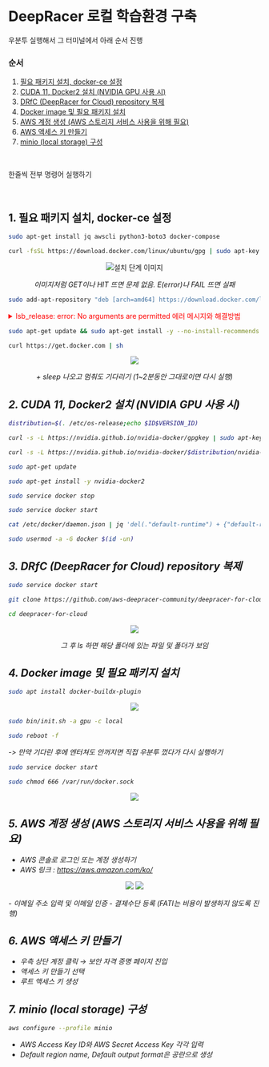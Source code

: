 # DeepRacer 로컬 학습환경 구축
우분투 실행해서 그 터미널에서 아래 순서 진행

### 순서
1. [필요 패키지 설치, docker-ce 설정](#1-필요-패키지-설치-docker-ce-설정)
2. [CUDA 11, Docker2 설치 (NVIDIA GPU 사용 시)](#2-cuda-11-docker2-설치-nvidia-gpu-사용-시)
3. [DRfC (DeepRacer for Cloud) repository 복제](#3-drfс-deepracer-for-cloud-repository-복제)
4. [Docker image 및 필요 패키지 설치](#4-docker-image-및-필요-패키지-설치)
5. [AWS 계정 생성 (AWS 스토리지 서비스 사용을 위해 필요)](#5-aws-계정-생성-aws-스토리지-서비스-사용을-위해-필요)
6. [AWS 액세스 키 만들기](#6-aws-액세스-키-만들기)
7. [minio (local storage) 구성](#7-minio-local-storage-구성)
<br>

한줄씩 전부 명령어 실행하기

<br>

## 1. 필요 패키지 설치, docker-ce 설정
```sh
sudo apt-get install jq awscli python3-boto3 docker-compose
```

```sh
curl -fsSL https://download.docker.com/linux/ubuntu/gpg | sudo apt-key add –
```
<p align="center">
  <img src="https://github.com/user-attachments/assets/b02b3631-60e8-4d05-9e4a-6a73ea329fbc" alt="설치 단계 이미지">
</p>
<p align="center"><em>이미지처럼 GET이나 HIT 뜨면 문제 없음. E(error)나 FAIL 뜨면 실패</em></p>

```sh
sudo add-apt-repository "deb [arch=amd64] https://download.docker.com/linux/ubuntu $(lsb_release -cs) stable"
```

<details>
  <summary style="color:red;">lsb_release: error: No arguments are permitted 에러 메시지와 해결방법</summary>
  <p><strong>에러 메시지:</strong></p>
  <p>lsb_release: error: No arguments are permitted<br>
  E: Malformed entry 50 in list file /etc/apt/sources.list (Component)<br>
  E: The list of sources could not be read.</p>
    
  <p><strong>해결방법 1:</strong></p>
  <p>우분투를 삭제했다가 다시 우분투 설치부터 다시 진행</p>
  <p><strong>해결방법 2:</strong></p>
  <p>sudo vi /etc/apt/sources.list<br>
  :50<br>
  dd<br>
  :wq<br>
  이 과정을 저 에러가 안 뜰 때까지 반복<br></p>
</details>

```sh
sudo apt-get update && sudo apt-get install -y --no-install-recommends docker-ce docker-ce-cli containerd.io
```

```sh
curl https://get.docker.com | sh
```
<p align="center">
  <img src="https://github.com/user-attachments/assets/ab722f3d-66de-4488-b064-af25f522c54e">
</p>

<p align="center"><em> + sleep 나오고 멈춰도 기다리기 (1~2분동안 그대로이면 다시 실행) <em></p>

## 2. CUDA 11, Docker2 설치 (NVIDIA GPU 사용 시)
```sh
distribution=$(. /etc/os-release;echo $ID$VERSION_ID)
```

```sh
curl -s -L https://nvidia.github.io/nvidia-docker/gpgkey | sudo apt-key add –
```

```sh
curl -s -L https://nvidia.github.io/nvidia-docker/$distribution/nvidia-docker.list | sudo tee /etc/apt/sources.list.d/nvidia-docker.list
```

```sh
sudo apt-get update
```

```sh
sudo apt-get install -y nvidia-docker2
```

```sh
sudo service docker stop
```

```sh
sudo service docker start
```

```sh
cat /etc/docker/daemon.json | jq 'del(."default-runtime") + {"default-runtime": "nvidia"}' | sudo tee /etc/docker/daemon.json
```

```sh
sudo usermod -a -G docker $(id -un)
```

## 3. DRfC (DeepRacer for Cloud) repository 복제
```sh
sudo service docker start
```

```sh
git clone https://github.com/aws-deepracer-community/deepracer-for-cloud
```

```sh
cd deepracer-for-cloud
```

<p align="center">
  <img src="https://github.com/user-attachments/assets/73519144-e468-4de9-b5e0-2263b97cc7b7">
</p>

<p align="center"><em>그 후 ls 하면 해당 폴더에 있는 파일 및 폴더가 보임</em></p>

## 4. Docker image 및 필요 패키지 설치
```sh
sudo apt install docker-buildx-plugin
```
<p align="center">
  <img src="https://github.com/user-attachments/assets/b3e43797-86cc-403c-b4e9-2c739464b213">
</p>

```sh
sudo bin/init.sh -a gpu -c local
```

```sh
sudo reboot -f
```
-> 만약 기다린 후에 엔터쳐도 안꺼지면 직접 우분투 껐다가 다시 실행하기

```sh
sudo service docker start
```

```sh
sudo chmod 666 /var/run/docker.sock
```

<p align="center">
  <img src="https://github.com/user-attachments/assets/ddab9dab-604c-4dd7-b72f-acf8b9122e28">
</p>



## 5. AWS 계정 생성 (AWS 스토리지 서비스 사용을 위해 필요)
- AWS 콘솔로 로그인 또는 계정 생성하기
- AWS 링크 : https://aws.amazon.com/ko/
<p align="center">
  <img src="https://github.com/user-attachments/assets/0f48e7ad-a65f-4dea-ab84-f894640c71b3">
  <img src="https://github.com/user-attachments/assets/ba17a2b4-1c5f-4eb1-a3de-30eb60c431e9">
</p>
- 이메일 주소 입력 및 이메일 인증
- 결제수단 등록 (FATI는 비용이 발생하지 않도록 진행)


## 6. AWS 액세스 키 만들기
- 우측 상단 계정 클릭 → 보안 자격 증명 페이지 진입
- 액세스 키 만들기 선택
- 루트 액세스 키 생성

## 7. minio (local storage) 구성
```sh
aws configure --profile minio
```

- AWS Access Key ID와 AWS Secret Access Key 각각 입력
- Default region name, Default output format은 공란으로 생성
